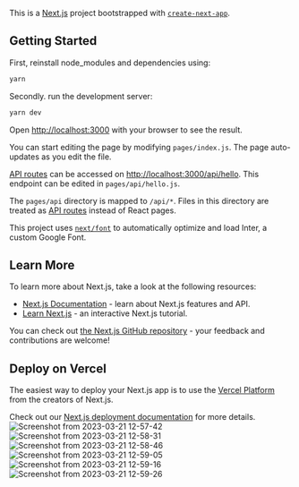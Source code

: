 This is a [Next.js](https://nextjs.org/) project bootstrapped with [`create-next-app`](https://github.com/vercel/next.js/tree/canary/packages/create-next-app).

## Getting Started

First, reinstall node_modules and dependencies using:

```bash
yarn 
```


Secondly. run the development server:

```bash
yarn dev

```

Open [http://localhost:3000](http://localhost:3000) with your browser to see the result.

You can start editing the page by modifying `pages/index.js`. The page auto-updates as you edit the file.

[API routes](https://nextjs.org/docs/api-routes/introduction) can be accessed on [http://localhost:3000/api/hello](http://localhost:3000/api/hello). This endpoint can be edited in `pages/api/hello.js`.

The `pages/api` directory is mapped to `/api/*`. Files in this directory are treated as [API routes](https://nextjs.org/docs/api-routes/introduction) instead of React pages.

This project uses [`next/font`](https://nextjs.org/docs/basic-features/font-optimization) to automatically optimize and load Inter, a custom Google Font.

## Learn More

To learn more about Next.js, take a look at the following resources:

- [Next.js Documentation](https://nextjs.org/docs) - learn about Next.js features and API.
- [Learn Next.js](https://nextjs.org/learn) - an interactive Next.js tutorial.

You can check out [the Next.js GitHub repository](https://github.com/vercel/next.js/) - your feedback and contributions are welcome!

## Deploy on Vercel

The easiest way to deploy your Next.js app is to use the [Vercel Platform](https://vercel.com/new?utm_medium=default-template&filter=next.js&utm_source=create-next-app&utm_campaign=create-next-app-readme) from the creators of Next.js.

Check out our [Next.js deployment documentation](https://nextjs.org/docs/deployment) for more details.
![Screenshot from 2023-03-21 12-57-42](https://user-images.githubusercontent.com/63468587/226541863-98007f13-d236-4229-9f61-02dd5eccd637.png)
![Screenshot from 2023-03-21 12-58-31](https://user-images.githubusercontent.com/63468587/226541870-fa571fc4-b0f4-4aea-8dfa-b00e6f8334a7.png)
![Screenshot from 2023-03-21 12-58-46](https://user-images.githubusercontent.com/63468587/226541878-4b3461c7-8578-4fef-b53b-d0851f07f366.png)
![Screenshot from 2023-03-21 12-59-05](https://user-images.githubusercontent.com/63468587/226541880-2043b20f-bbfd-41c6-9850-cb22a3f6eeab.png)
![Screenshot from 2023-03-21 12-59-16](https://user-images.githubusercontent.com/63468587/226541884-7e427226-da27-4263-b232-f9f2f4a76654.png)
![Screenshot from 2023-03-21 12-59-26](https://user-images.githubusercontent.com/63468587/226541887-b017dc1c-0f45-4137-9a85-848be08e1d90.png)
